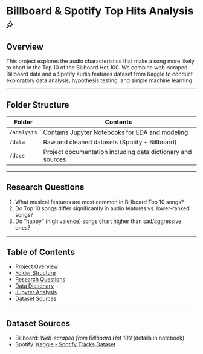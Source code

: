 # Billboard & Spotify Top Hits Analysis 🎶

## Overview

This project explores the audio characteristics that make a song more likely to chart in the Top 10 of the Billboard Hot 100. We combine web-scraped Billboard data and a Spotify audio features dataset from Kaggle to conduct exploratory data analysis, hypothesis testing, and simple machine learning.

---

## Folder Structure

| Folder       | Contents                                                            |
|--------------|---------------------------------------------------------------------|
| `/analysis`  | Contains Jupyter Notebooks for EDA and modeling                     |
| `/data`      | Raw and cleaned datasets (Spotify + Billboard)                      |
| `/docs`      | Project documentation including data dictionary and sources         |

---
## Research Questions

1. What musical features are most common in Billboard Top 10 songs?
2. Do Top 10 songs differ significantly in audio features vs. lower-ranked songs?
3. Do “happy” (high valence) songs chart higher than sad/aggressive ones?

---

## Table of Contents

- [Project Overview](#overview)
- [Folder Structure](#-folder-structure)
- [Research Questions](#-research-questions)
- [Data Dictionary](docs/data_dictionary.md)
- [Jupyter Analysis](analysis/ProjectProposal.ipynb)
- [Dataset Sources](docs/sources.md)

---

## Dataset Sources

- Billboard: *Web-scraped from Billboard Hot 100* (details in notebook)
- Spotify: [Kaggle - Spotify Tracks Dataset](https://www.kaggle.com/datasets/rodolfofigueroa/spotify-12m-songs)
